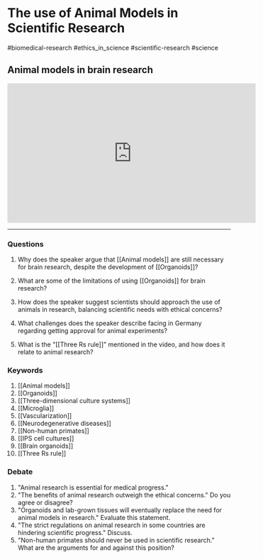 # The use of Animal Models in Scientific Research
#biomedical-research #ethics_in_science #scientific-research #science

## Animal models in brain research
<iframe width="560" height="315" src="https://www.youtube.com/embed/El6wmK8lixQ?si=-r67Q1uhZfQ6sdIu" title="YouTube video player" frameborder="0" allow="accelerometer; autoplay; clipboard-write; encrypted-media; gyroscope; picture-in-picture; web-share" referrerpolicy="strict-origin-when-cross-origin" allowfullscreen></iframe>

---
### Questions

1. Why does the speaker argue that [[Animal models]] are still necessary for brain research, despite the development of [[Organoids]]?

2. What are some of the limitations of using [[Organoids]] for brain research?

3. How does the speaker suggest scientists should approach the use of animals in research, balancing scientific needs with ethical concerns?

4. What challenges does the speaker describe facing in Germany regarding getting approval for animal experiments?

5. What is the "[[Three Rs rule]]" mentioned in the video, and how does it relate to animal research?

### Keywords

1. [[Animal models]]
2. [[Organoids]]
3. [[Three-dimensional culture systems]]
4. [[Microglia]]
5. [[Vascularization]]
6. [[Neurodegenerative diseases]]
7. [[Non-human primates]]
8. [[IPS cell cultures]]
9. [[Brain organoids]]
10. [[Three Rs rule]]

### Debate

1. "Animal research is essential for medical progress."
2. "The benefits of animal research outweigh the ethical concerns." Do you agree or disagree?
3. "Organoids and lab-grown tissues will eventually replace the need for animal models in research." Evaluate this statement.
4. "The strict regulations on animal research in some countries are hindering scientific progress." Discuss.
5. "Non-human primates should never be used in scientific research." What are the arguments for and against this position?

